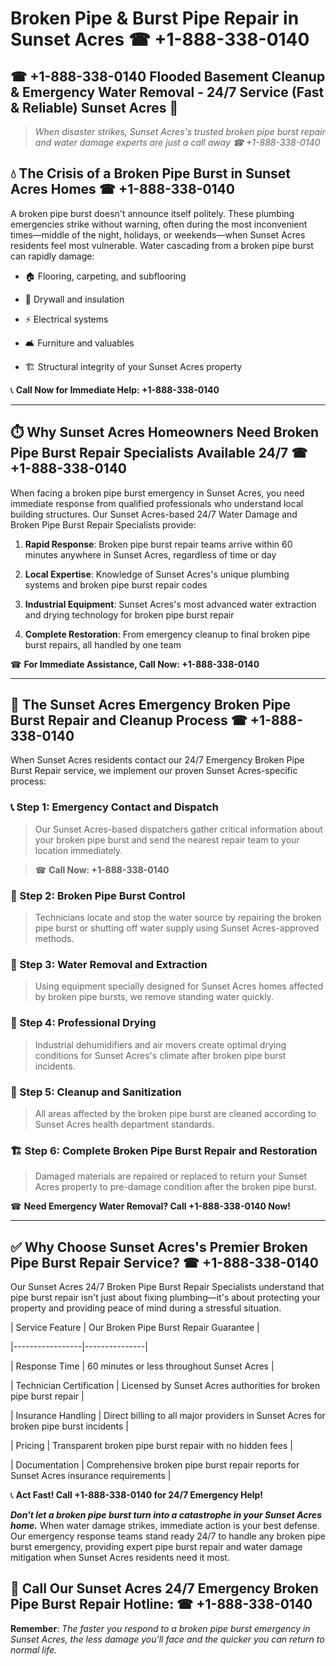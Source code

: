 # Broken Pipe & Burst Pipe Repair in Sunset Acres ☎ +1-888-338-0140  
## ☎ +1-888-338-0140 Flooded Basement Cleanup & Emergency Water Removal - 24/7 Service (Fast & Reliable) Sunset Acres 🚨  

> *When disaster strikes, Sunset Acres's trusted broken pipe burst repair and water damage experts are just a call away ☎ +1-888-338-0140*  

## 💧 The Crisis of a Broken Pipe Burst in Sunset Acres Homes ☎ +1-888-338-0140  

A broken pipe burst doesn't announce itself politely. These plumbing emergencies strike without warning, often during the most inconvenient times—middle of the night, holidays, or weekends—when Sunset Acres residents feel most vulnerable. Water cascading from a broken pipe burst can rapidly damage:  

* 🏠 Flooring, carpeting, and subflooring  
* 🧱 Drywall and insulation  
* ⚡ Electrical systems  
* 🛋️ Furniture and valuables  
* 🏗️ Structural integrity of your Sunset Acres property  

📞 **Call Now for Immediate Help: +1-888-338-0140**  

---  

## ⏱️ Why Sunset Acres Homeowners Need Broken Pipe Burst Repair Specialists Available 24/7 ☎ +1-888-338-0140  

When facing a broken pipe burst emergency in Sunset Acres, you need immediate response from qualified professionals who understand local building structures. Our Sunset Acres-based 24/7 Water Damage and Broken Pipe Burst Repair Specialists provide:  

1. **Rapid Response**: Broken pipe burst repair teams arrive within 60 minutes anywhere in Sunset Acres, regardless of time or day  
2. **Local Expertise**: Knowledge of Sunset Acres's unique plumbing systems and broken pipe burst repair codes  
3. **Industrial Equipment**: Sunset Acres's most advanced water extraction and drying technology for broken pipe burst repair  
4. **Complete Restoration**: From emergency cleanup to final broken pipe burst repairs, all handled by one team  

☎ **For Immediate Assistance, Call Now: +1-888-338-0140**  

---  

## 🔧 The Sunset Acres Emergency Broken Pipe Burst Repair and Cleanup Process ☎ +1-888-338-0140  

When Sunset Acres residents contact our 24/7 Emergency Broken Pipe Burst Repair service, we implement our proven Sunset Acres-specific process:  

### 📞 Step 1: Emergency Contact and Dispatch  
> Our Sunset Acres-based dispatchers gather critical information about your broken pipe burst and send the nearest repair team to your location immediately.  
> ☎ **Call Now: +1-888-338-0140**  

### 🚿 Step 2: Broken Pipe Burst Control  
> Technicians locate and stop the water source by repairing the broken pipe burst or shutting off water supply using Sunset Acres-approved methods.  

### 🌊 Step 3: Water Removal and Extraction  
> Using equipment specially designed for Sunset Acres homes affected by broken pipe bursts, we remove standing water quickly.  

### 💨 Step 4: Professional Drying  
> Industrial dehumidifiers and air movers create optimal drying conditions for Sunset Acres's climate after broken pipe burst incidents.  

### 🧼 Step 5: Cleanup and Sanitization  
> All areas affected by the broken pipe burst are cleaned according to Sunset Acres health department standards.  

### 🏗️ Step 6: Complete Broken Pipe Burst Repair and Restoration  
> Damaged materials are repaired or replaced to return your Sunset Acres property to pre-damage condition after the broken pipe burst.  

☎ **Need Emergency Water Removal? Call +1-888-338-0140 Now!**  

---  

## ✅ Why Choose Sunset Acres's Premier Broken Pipe Burst Repair Service? ☎ +1-888-338-0140  

Our Sunset Acres 24/7 Broken Pipe Burst Repair Specialists understand that pipe burst repair isn't just about fixing plumbing—it's about protecting your property and providing peace of mind during a stressful situation.  

| Service Feature | Our Broken Pipe Burst Repair Guarantee |  
|-----------------|---------------|  
| Response Time | 60 minutes or less throughout Sunset Acres |  
| Technician Certification | Licensed by Sunset Acres authorities for broken pipe burst repair |  
| Insurance Handling | Direct billing to all major providers in Sunset Acres for broken pipe burst incidents |  
| Pricing | Transparent broken pipe burst repair with no hidden fees |  
| Documentation | Comprehensive broken pipe burst repair reports for Sunset Acres insurance requirements |  

📞 **Act Fast! Call +1-888-338-0140 for 24/7 Emergency Help!**  

***Don't let a broken pipe burst turn into a catastrophe in your Sunset Acres home.*** When water damage strikes, immediate action is your best defense. Our emergency response teams stand ready 24/7 to handle any broken pipe burst emergency, providing expert pipe burst repair and water damage mitigation when Sunset Acres residents need it most.  

## 📱 Call Our Sunset Acres 24/7 Emergency Broken Pipe Burst Repair Hotline: ☎ +1-888-338-0140  

**Remember**: *The faster you respond to a broken pipe burst emergency in Sunset Acres, the less damage you'll face and the quicker you can return to normal life.*
